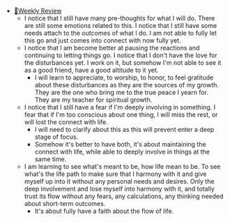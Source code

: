 - [📝Weekly Review](<📝Weekly Review.md>)
    - I notice that I still have many pre-thoughts for what I will do. There are still some emotions related to this. I notice that I still have some needs attach to the outcomes of what I do. I am not able to fully let this go and just comes into connect with now fully yet.
    - I notice that I am become better at pausing the reactions and continuing to letting things go. I notice that I don't have the love for the disturbances yet.  I work on it, but somehow I'm not able to see it as a good friend, have a good altitude to it yet.
        - I will learn to appreciate, to worship, to honor, to feel gratitude about these disturbances as they are the sources of my growth. They are the one who bring me to the true peace I yearn for. They are my teacher for spiritual growth.
    - I notice that I still have a fear if I'm deeply involving in something. I fear that if I'm too conscious about one thing, I will miss the rest, or will lost the connect with life. 
        - I will need to clarify about this as this will prevent enter a deep stage of focus.
        - Somehow it's better to have both, it's about maintaining the connect with life, while able to deeply involve in things at the same time.
    - I am learning to see what's meant to be, how life mean to be. To see what's the life path to make sure that I harmony with it and give myself up into it without any personal needs and desires. Only the deep involvement and lose myself into harmony with it, and totally trust its flow without any fears, any calculations, any thinking needed about short-term outcomes.
        - It's about fully have a faith about the flow of life.
